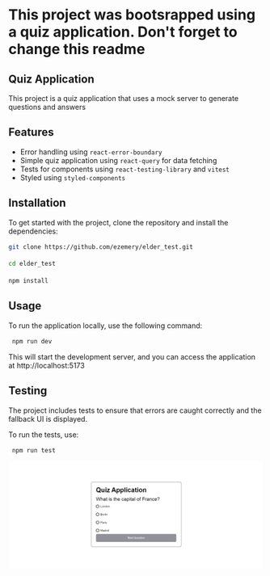 # This project was bootsrapped using a quiz application. Don't forget to change this readme 

## Quiz Application

This project is a quiz application that uses a mock server to generate questions and answers

## Features

- Error handling using `react-error-boundary`
- Simple quiz application using `react-query` for data fetching
- Tests for components using `react-testing-library` and `vitest`
- Styled using `styled-components`

## Installation

To get started with the project, clone the repository and install the dependencies:

```bash
git clone https://github.com/ezemery/elder_test.git

cd elder_test

npm install
```

## Usage

To run the application locally, use the following command:

```bash
 npm run dev
```

This will start the development server, and you can access the application at http://localhost:5173

## Testing

The project includes tests to ensure that errors are caught correctly and the fallback UI is displayed.

To run the tests, use:

```bash
 npm run test
```

![quiz application](application.png)
